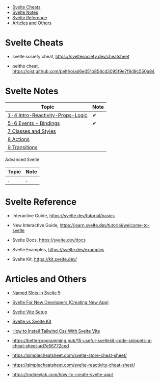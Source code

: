 
- [Svelte Cheats](#svelte-cheats)
- [Svelte Notes](#svelte-notes)
- [Svelte Reference](#svelte-reference)
- [Articles and Others](#articles-and-others)

# Svelte Cheats

- svelte society cheat, https://sveltesociety.dev/cheatsheet

- peltho cheat, https://gist.github.com/peltho/ad6e051b854cd3095f9e7f9d9c550a84



# Svelte Notes

Topic                                                          | Note
---------------------------------------------------------------|-----
[1-4 Intro-Reactivity-Props-Logic](./notes/svelte-01-basic.md) | ✔
[5-6 Events - Bindings](./notes/svelte-02-events-bindings.md)  | ✔
[7 Classes and Styles](./notes/svelte-03-classes-styles.md)    |
[8 Actions](./notes/svelte-04-actions.md)                      |
[9 Transitions](./notes/svelte-05-transitions.md)              |

Advanced Svelte

Topic | Note
------|-----
.     | .


# Svelte Reference

- Interactive Guide, https://svelte.dev/tutorial/basics

- New Interactive Guide, https://learn.svelte.dev/tutorial/welcome-to-svelte

- Svelte Docs, https://svelte.dev/docs

- Svelte Examples, https://svelte.dev/examples

- Svelte Kit, https://kit.svelte.dev/


# Articles and Others

- [Named Slots in Svelte 5](./arts/art-named-slot-in-svelte-5.md)

- [Svelte For New Developers (Creating New App)](./arts/art-svelte-for-new-developers.md)

- [Svelte Vite Setup](./arts/art-svelte-vite-setup.md)

- [Svelte vs Svelte Kit](./arts/art-svelte-vs-sveltekit.md)

- [How to Install Tailwind Css With Svelte Vite](./arts/art-alti-how-to-install-tailwind-css-with-svelte-vite.md)

- https://betterprogramming.pub/15-useful-sveltekit-code-snippets-a-cheat-sheet-ad7e56772ced

- https://simplecheatsheet.com/svelte-store-cheat-sheet/

- https://simplecheatsheet.com/svelte-reactivity-cheat-sheet/

- https://rodneylab.com/how-to-create-svelte-app/